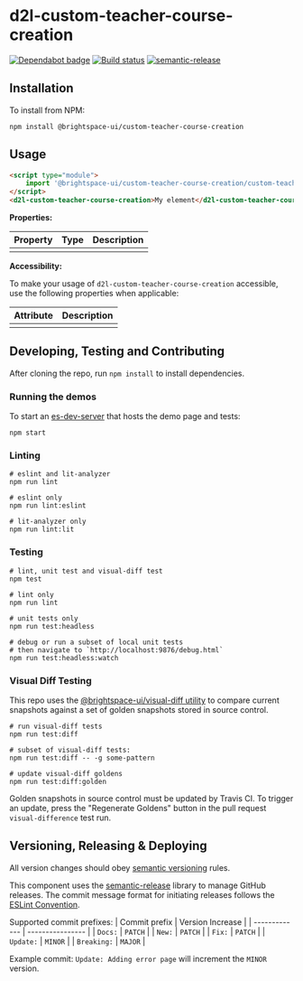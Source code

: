 # d2l-custom-teacher-course-creation

[![Dependabot badge](https://flat.badgen.net/dependabot/Brightspace/custom-teacher-course-creation?icon=dependabot)](https://app.dependabot.com/)
[![Build status](https://travis-ci.com/@brightspace-ui/custom-teacher-course-creation.svg?branch=master)](https://travis-ci.com/@brightspace-ui/custom-teacher-course-creation)
[![semantic-release](https://img.shields.io/badge/%20%20%F0%9F%93%A6%F0%9F%9A%80-semantic--release-e10079.svg)](https://github.com/semantic-release/semantic-release)

## Installation

To install from NPM:

```shell
npm install @brightspace-ui/custom-teacher-course-creation
```

## Usage

```html
<script type="module">
    import '@brightspace-ui/custom-teacher-course-creation/custom-teacher-course-creation.js';
</script>
<d2l-custom-teacher-course-creation>My element</d2l-custom-teacher-course-creation>
```

**Properties:**

| Property | Type | Description |
|--|--|--|
| | | |

**Accessibility:**

To make your usage of `d2l-custom-teacher-course-creation` accessible, use the following properties when applicable:

| Attribute | Description |
|--|--|
| | |

## Developing, Testing and Contributing

After cloning the repo, run `npm install` to install dependencies.

### Running the demos

To start an [es-dev-server](https://open-wc.org/developing/es-dev-server.html) that hosts the demo page and tests:

```shell
npm start
```

### Linting

```shell
# eslint and lit-analyzer
npm run lint

# eslint only
npm run lint:eslint

# lit-analyzer only
npm run lint:lit
```

### Testing

```shell
# lint, unit test and visual-diff test
npm test

# lint only
npm run lint

# unit tests only
npm run test:headless

# debug or run a subset of local unit tests
# then navigate to `http://localhost:9876/debug.html`
npm run test:headless:watch
```

### Visual Diff Testing

This repo uses the [@brightspace-ui/visual-diff utility](https://github.com/BrightspaceUI/visual-diff/) to compare current snapshots against a set of golden snapshots stored in source control.

```shell
# run visual-diff tests
npm run test:diff

# subset of visual-diff tests:
npm run test:diff -- -g some-pattern

# update visual-diff goldens
npm run test:diff:golden
```

Golden snapshots in source control must be updated by Travis CI. To trigger an update, press the "Regenerate Goldens" button in the pull request `visual-difference` test run.

## Versioning, Releasing & Deploying

All version changes should obey [semantic versioning](https://semver.org/) rules.

This component uses the [semantic-release](https://github.com/semantic-release/semantic-release) library to manage GitHub releases. The commit message format for initiating releases follows the [ESLint Convention](https://github.com/conventional-changelog/conventional-changelog/tree/master/packages/conventional-changelog-eslint).

Supported commit prefixes:
| Commit prefix | Version Increase |
| ------------- | ---------------- |
| `Docs:`       | `PATCH`          |
| `New:`        | `PATCH`          |
| `Fix:`        | `PATCH`          |
| `Update:`     | `MINOR`          |
| `Breaking:`   | `MAJOR`          |

Example commit: `Update: Adding error page` will increment the `MINOR` version.
